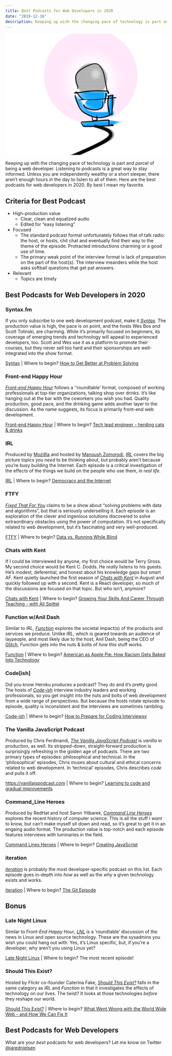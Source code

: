 ```yaml
---
title: Best Podcasts for Web Developers in 2020
date: "2019-12-16"
description: Keeping up with the changing pace of technology is part and parcel of being a web developer. Listening to podcasts is a great way to stay informed. Unless you are independently wealthy or a short sleeper, there aren’t enough hours in the day to listen to all of them. Here are the best podcasts for web developers in 2020.
---
```

![Best Podcasts for Web Developers in 2020](./jared-nielsen-2020-best-podcasts-web-developers.png)

Keeping up with the changing pace of technology is part and parcel of being a web developer. Listening to podcasts is a great way to stay informed. Unless you are independently wealthy or a short sleeper, there aren’t enough hours in the day to listen to all of them. Here are the best podcasts for web developers in 2020. By best I mean my favorite. 

## Criteria for Best Podcast

* High-production value
    * Clear, clean and equalized audio
    * Edited for “easy listening”
* Focused
    * The standard podcast format unfortunately follows that of talk radio: the host, or hosts, chit chat and eventually find their way to the theme of the episode. Protracted introductions charming or a good use of time.
    * The primary weak point of the interview format is lack of preparation on the part of the host(s). The interview meanders while the host asks softball questions that get pat answers. 
* Relevant
    * Topics are timely 


## Best Podcasts for Web Developers in 2020

### Syntax.fm

If you only subscribe to one web development podcast, make it [_Syntax_](https://syntax.fm/). The production value is high, the pace is on point, and the hosts Wes Bos and Scott Tolinski, are charming. While it’s primarily focused on beginners, its coverage of emerging trends and technology will appeal to experienced developers, too. Scott and Wes use it as a platform to promote their courses, but they never sell too hard and their sponsorships are well-integrated into the show format.

[Syntax](https://syntax.fm/) | Where to begin? [How to Get Better at Problem Solving](https://syntax.fm/show/198/how-to-get-better-at-problem-solving)

### Front-end Happy Hour

[_Front-end Happy Hour_](https://frontendhappyhour.com/) follows a ‘‘roundtable’ format, composed of working professionals at top-tier organizations, talking shop over drinks. It’s like hanging out at the bar with the coworkers you wish you had. Quality production, good pace, and the drinking game adds another layer to the discussion. As the name suggests, its focus is primarily front-end web development.

[Front-end Happy Hour](https://frontendhappyhour.com/) | Where to begin? [Tech lead engineer - herding cats & drinks](https://frontendhappyhour.com/episodes/tech-lead-engineer-herding-cats-&-drinks/)

### IRL

Produced by [Mozillla](https://www.mozilla.org/en-US/) and hosted by [Manoush Zomorodi](http://www.manoushz.com/), [_IRL_](https://irlpodcast.org/) covers the big picture topics you _need_ to be thinking about, but probably aren’t because you’re busy building the Internet. Each episode is a critical investigation of the effects of the things we build on the people who use them, _in real life_.

[IRL](https://irlpodcast.org/) | Where to begin? [Democracy and the Internet](https://irlpodcast.org/season5/episode2/)

### FTFY

[_Fixed That For You_](https://fixedthatforyou.com/) claims to be a show about “solving problems with data and algorithms”, but that is seriously underselling it. Each episode is an exploration of the clever and ingenious solutions discovered to solve extraordinary obstacles using the power of computation. It’s not specifically related to web development, but it’s fascinating and very well-produced. 

[FTFY](https://fixedthatforyou.com/) | Where to begin? [Data vs. Running While Blind](https://fixedthatforyou.com/episodes/data-vs-running-while-blind/)

### Chats with Kent

If I could be interviewed by anyone, my first choice would be Terry Gross. My second choice would be Kent C. Dodds. He _really_ listens to his guests. He’s modest, deferential, and honest about his knowledge gaps but smart AF. Kent quietly launched the first season of [_Chats with Kent_](https://kentcdodds.com/chats-with-kent-podcast/) in August and quickly followed up with a second. Kent is a React developer, so much of the discussions are focused on that topic. But who isn’t, anymore? 

[Chats with Kent](https://kentcdodds.com/chats-with-kent-podcast/) | Where to begin? [Growing Your Skills And Career Through Teaching - with Ali Spittel](https://kentcdodds.com/chats-with-kent-podcast/seasons/01/episodes/growing-your-skills-and-career-through-teaching-with-ali-spittel)

### Function w/Anil Dash

Similar to _IRL_, [_Function_](https://glitch.com/culture/function/) explores the societal impact(s) of the products and services we produce. Unlike _IRL_, which is geared towards an audience of laypeople, and most likely due to the host, Anil Dash, being the CEO of [Glitch](https://glitch.com/), _Function_ gets into the nuts & bolts of _how_ this stuff works. 

[Function](https://glitch.com/culture/function/) | Where to begin? [American as Apple Pie: How Racism Gets Baked Into Technology](https://glitch.com/culture/function-episode-16/)

### Code[ish]

Did you know Heroku produces a podcast? They do and it’s pretty good. The hosts of [_Code-ish_](https://www.heroku.com/podcasts/codeish) interview industry leaders and working professionals, so you get insight into the nuts and bolts of web development from a wide range of perspectives. But because the hosts rotate episode to episode, quality is inconsistent and the interviews are sometimes rambling.

[Code-ish](https://www.heroku.com/podcasts/codeish) | Where to begin? [How to Prepare for Coding Interviewsy](https://www.heroku.com/podcasts/codeish/42-how-to-prepare-for-coding-interviews)

### The Vanilla JavaScript Podcast

Produced by Chris Ferdinandi, [_The Vanilla JavaScript Podcast_](https://vanillajspodcast.com/) is _vanilla_ in production, as well. Its stripped-down, straight-forward production is surprisingly refreshing in the golden age of podcasts. There are two primary types of episodes: philosophical and technical. In the ‘philosophical’ episodes, Chris muses about cultural and ethical concerns related to web development. In ‘technical’ episodes, Chris describes _code_ and pulls it off. 

https://vanillajspodcast.com | Where to begin? [Learning to code and gradual improvements](https://vanillajspodcast.com/learning-to-code-and-gradual-improvements/)

### Command_Line Heroes

Produced by RedHat and host Saron Yitbarek, [_Command Line Heroes_](https://www.redhat.com/en/command-line-heroes) explores the recent history of computer science. This is all the stuff I _want_ to know, but can’t make myself sit down and read, so it’s great to get it in an engaing audio format. The production value is top-notch and each episode features interviews with luminaries in the field.

[Command Lines Heroes](https://www.redhat.com/en/command-line-heroes) | Where to begin? [Creating JavaScript](https://www.redhat.com/en/command-line-heroes/season-3/creating-javascript)

### iteration

[_iteration_](https://iteration.simplecast.com/) is probably the most developer-specific podcast on this list. Each episode goes in-depth into _how_ as well as the _why_ a given technology exists and works. 

[iteration](https://iteration.simplecast.com/) | Where to begin? [The Git Episode](https://iteration.simplecast.com/episodes/s08e02)


## Bonus

### Late Night Linux

Similar to _Front-End Happy Hour_, [_LNL_](https://latenightlinux.com/) is a ‘roundtable’ discussion of the news in Linux and open source technology. These are the sysadmins you wish you could hang out with. Yes, it’s Linux specific, but, if you’re a developer, why aren’t you using Linux yet?

[Late Night Linux](https://latenightlinux.com/) | Where to begin? The most recent episode!


### Should This Exist?

Hosted by Flickr co-founder Caterina Fake, [_Should This Exist?_](https://shouldthisexist.com/) falls in the same category as _IRL_ and _Function_ in that it investigates the effects of technology on our lives. The twist? It looks at those technologies _before_ they reshape our world.

[Should This Exist?](https://shouldthisexist.com/) | Where to begin? [What Went Wrong with the World Wide Web - and How We Can Fix It](https://shouldthisexist.com/internet/)


## Best Podcasts for Web Developers 

What are your _best_ podcasts for web developers? Let me know on Twitter [@jarednielsen](https://twiter.com/jarednielsen)

